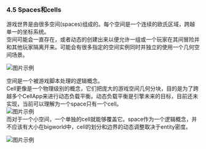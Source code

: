 ### 4.5 Spaces和cells
  游戏世界是由很多空间(spaces)组成的。每个空间是一个连续的欧氏区域，跨越单一的坐标系统。  
  空间可能会一直存在，或者动态的创建出来以便允许一组或一个玩家在其间冒险并和其他玩家隔离开来。可能会有很多指定的空间实例同时并独立的使用一个几何空间场景。  

![图片示例]()  

  空间是一个被游戏脚本处理的逻辑概念。  
  Cell更像是一个物理级别的概念，它们把庞大的游戏空间几何分块，目的是为了跨越多个CellApp来进行动态负载平衡。动态负载平衡是引擎未来的目标，目前还未实现，当前可以理解为一个space只有一个cell。  
![图片示例]()  
  而对于一个小空间，一个单独的cell就能够覆盖它。space作为一个逻辑概念，并不应该有大小在bigworld中，cell的划分和边界的动态调整取决于entity密度。  

![图片示例]()  
